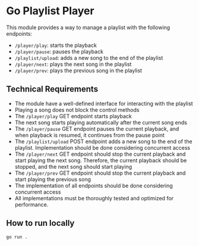 # Go Playlist Player

This module provides a way to manage a playlist with the following endpoints:

- `/player/play`: starts the playback
- `/player/pause`: pauses the playback
- `/playlist/upload`: adds a new song to the end of the playlist
- `/player/next`: plays the next song in the playlist
- `/player/prev`: plays the previous song in the playlist

## Technical Requirements

- The module have a well-defined interface for interacting with the playlist
- Playing a song does not block the control methods
- The `/player/play` GET endpoint starts playback
- The next song starts playing automatically after the current song ends
- The `/player/pause` GET endpoint pauses the current playback, and when playback is resumed, it continues from the
  pause point
- The `/playlist/upload` POST endpoint adds a new song to the end of the playlist. Implementation should be done
  considering concurrent access
- The `/player/next` GET endpoint should stop the current playback and start playing the next song. Therefore, the
  current playback should be stopped, and the next song should start playing
- The `/player/prev` GET endpoint should stop the current playback and start playing the previous song
- The implementation of all endpoints should be done considering concurrent access
- All implementations must be thoroughly tested and optimized for performance.

## How to run locally

```shell
go run .
```
